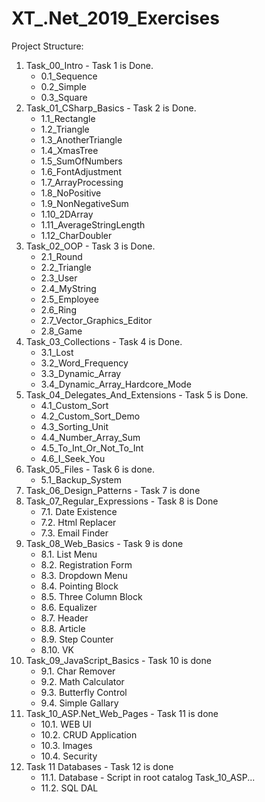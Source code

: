 # XT_.Net_2019_Exercises
Project Structure:
01. Task_00_Intro - Task 1 is Done.
	* 0.1_Sequence
	* 0.2_Simple
	* 0.3_Square
02. Task_01_CSharp_Basics - Task 2 is Done.
	* 1.1_Rectangle
	* 1.2_Triangle
	* 1.3_AnotherTriangle
	* 1.4_XmasTree
	* 1.5_SumOfNumbers
    * 1.6_FontAdjustment
    * 1.7_ArrayProcessing
    * 1.8_NoPositive
    * 1.9_NonNegativeSum
    * 1.10_2DArray
    * 1.11_AverageStringLength
    * 1.12_CharDoubler
03. Task_02_OOP - Task 3 is Done.
    * 2.1_Round
    * 2.2_Triangle
    * 2.3_User
    * 2.4_MyString
    * 2.5_Employee
    * 2.6_Ring
    * 2.7_Vector_Graphics_Editor
    * 2.8_Game
04. Task_03_Collections - Task 4 is Done.
    * 3.1_Lost
    * 3.2_Word_Frequency
    * 3.3_Dynamic_Array
    * 3.4_Dynamic_Array_Hardcore_Mode
05. Task_04_Delegates_And_Extensions - Task 5 is Done.
    * 4.1_Custom_Sort
    * 4.2_Custom_Sort_Demo
    * 4.3_Sorting_Unit
    * 4.4_Number_Array_Sum
    * 4.5_To_Int_Or_Not_To_Int
    * 4.6_I_Seek_You
06. Task_05_Files - Task 6 is done.
    * 5.1_Backup_System
07. Task_06_Design_Patterns - Task 7 is done
08. Task_07_Regular_Expressions - Task 8 is Done
    * 7.1. Date Existence
    * 7.2. Html Replacer
    * 7.3. Email Finder
09. Task_08_Web_Basics - Task 9 is done
    * 8.1. List Menu
    * 8.2. Registration Form
    * 8.3. Dropdown Menu
    * 8.4. Pointing Block
    * 8.5. Three Column Block
    * 8.6. Equalizer
    * 8.7. Header
    * 8.8. Article
    * 8.9. Step Counter
    * 8.10. VK
10. Task_09_JavaScript_Basics - Task 10 is done
	* 9.1. Char Remover
	* 9.2. Math Calculator
	* 9.3. Butterfly Control
	* 9.4. Simple Gallary
11. Task_10_ASP.Net_Web_Pages - Task 11 is done
	* 10.1. WEB UI
	* 10.2. CRUD Application
	* 10.3. Images
	* 10.4. Security
12. Task 11 Databases - Task 12 is done
	* 11.1. Database - Script in root catalog Task_10_ASP...
	* 11.2. SQL DAL
